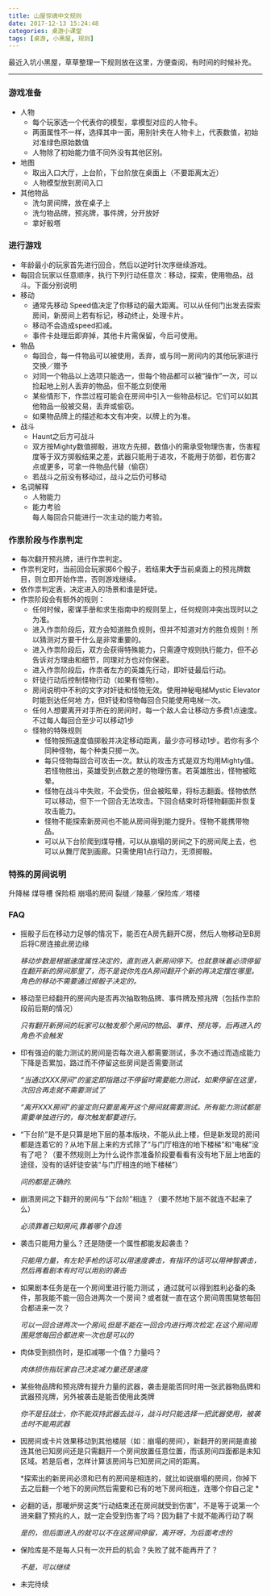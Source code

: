 ```yaml
---
title: 山屋惊魂中文规则
date: 2017-12-13 15:24:48
categories: 桌游小课堂
tags: [桌游, 小黑屋, 规则]
---
```

最近入坑小黑屋，草草整理一下规则放在这里，方便查阅，有时间的时候补充。

------------------------
### 游戏准备
- 人物
    +   每个玩家选一个代表你的模型，拿模型对应的人物卡。
    +   两面属性不一样，选择其中一面，用别针夹在人物卡上，代表数值，初始对准绿色原始数值
    +   人物除了初始能力值不同外没有其他区别。
-   地图
    +   取出入口大厅，上台阶，下台阶放在桌面上（不要距离太近）
    +   人物模型放到房间入口
-   其他物品
    +   洗匀房间牌，放在桌子上
    +   洗匀物品牌，预兆牌，事件牌，分开放好
    +   拿好骰塔

### 进行游戏
- 年龄最小的玩家首先进行回合，然后以逆时针次序继续游戏。
- 每回合玩家以任意顺序，执行下列行动任意次：移动，探索，使用物品，战斗。下面分别说明
- 移动
    + 通常先移动 Speed值决定了你移动的最大距离。可以从任何门出发去探索房间，新房间上若有标记，移动终止，处理卡片。
    + 移动不会造成speed扣减。
    + 事件卡处理后即弃掉，其他卡片需保留，今后可使用。
- 物品
    + 每回合，每一件物品可以被使用，丢弃，或与同一房间内的其他玩家进行交换／赠予
    + 对同一个物品以上选项只能选一，但每个物品都可以被“操作”一次，可以捡起地上别人丢弃的物品，但不能立刻使用
    + 某些情形下，作祟过程可能会在房间中引入一些物品标记。它们可以如其他物品一般被交易，丢弃或偷窃。
    + 如果物品牌上的描述和本文有冲突，以牌上的为准。
- 战斗
    + Haunt之后方可战斗
    + 双方按Mighty数值掷骰，进攻方先掷，数值小的需承受物理伤害，伤害程度等于双方掷骰结果之差，武器只能用于进攻，不能用于防御，若伤害2点或更多，可拿一件物品代替（偷窃）
    + 若战斗之前没有移动过，战斗之后仍可移动
- 名词解释
    + 人物能力
    + 能力考验</br>
      每人每回合只能进行一次主动的能力考验。

### 作祟阶段与作祟判定
- 每次翻开预兆牌，进行作祟判定。
- 作祟判定时，当前回合玩家掷6个骰子，若结果**大于**当前桌面上的预兆牌数目，则立即开始作祟，否则游戏继续。
- 依作祟判定表，决定进入的场景和谁是奸徒。
- 作祟阶段会有额外的规则：
    + 任何时候，密谋手册和求生指南中的规则至上，任何规则冲突出现时以之为准。
    + 进入作祟阶段后，双方会知道胜负规则，但并不知道对方的胜负规则！所以猜测对方要干什么是非常重要的。
    + 进入作祟阶段后，双方会获得特殊能力，只需遵守规则执行能力，但不必告诉对方理由和细节，同理对方也对你保密。
    + 进入作祟阶段后，作祟者左方的英雄先行动，即奸徒最后行动。
    + 奸徒行动后控制怪物行动（如果有怪物）。
    + 房间说明中不利的文字对奸徒和怪物无效。使用神秘电梯Mystic Elevator时能到达任何地 方，但奸徒和怪物每回合只能使用电梯一次。
    + 任何人想要离开对手所在的房间时，每一个敌人会让移动方多费1点速度。不过每人每回合至少可以移动1步
    + 怪物的特殊规则
        * 怪物按照速度值掷骰并决定移动距离，最少亦可移动1步。若你有多个同种怪物，每个种类只掷一次。
        * 每只怪物每回合可攻击一次。默认的攻击方式是双方均用Mighty值。若怪物胜出，英雄受到点数之差的物理伤害。若英雄胜出，怪物被眩晕。
        * 怪物在战斗中失败，不会受伤，但会被眩晕，将标志翻面。怪物依然可以移动，但下一个回合无法攻击。下回合结束时将怪物翻面并恢复攻击能力。
        * 怪物不能探索新房间也不能从房间得到能力提升。怪物不能携带物品。
        * 可以从下台阶爬到煤导槽，可以从崩塌的房间之下的房间爬上去，也可以从舞厅爬到画廊。只需使用1点行动力，无须掷骰。

### 特殊的房间说明

升降梯
煤导槽
保险柜
崩塌的房间
裂缝／陵墓／保险库／塔楼

### FAQ
- 摇骰子后在移动力足够的情况下，能否在A房先翻开C房，然后人物移动至B房后将C房连接此房边缘

    *移动步数是根据速度属性决定的，直到进入新房间停下。也就意味着必须停留在翻开新的房间那里了，而不是说你先在A房间翻开个新的再决定摆在哪里。角色的移动不需要通过掷骰子决定的。*

- 移动至已经翻开的房间内是否再次抽取物品牌、事件牌及预兆牌（包括作祟阶段前后期的情况）

    *只有翻开新房间的玩家可以触发那个房间的物品、事件、预兆等，后再进入的角色不会触发*

- 印有强迫的能力测试的房间是否每次进入都需要测试，多次不通过而造成能力下降是否累加，路过而不停留这些房间是否需要测试

    *“当通过XXX房间”的鉴定即指路过不停留时需要能力测试，如果停留在这里，次回合再走就不需要测试了*

    *“离开XXX房间”的鉴定则只要是离开这个房间就需要测试。所有能力测试都是需要单独进行的，每次触发都要进行。*

- “下台阶”是不是只算是地下层的基本版块，不能从此上楼，但是新发现的房间都是连着它的？从地下层上来的方式除了“与门厅相连的地下楼梯”和“电梯”没有了吧？（要不然规则上为什么说作祟准备阶段要看看有没有地下层上地面的途径，没有的话奸徒安装“与门厅相连的地下楼梯”）

    *问的都是正确的.*

- 崩溃房间之下翻开的房间与“下台阶”相连？（要不然地下层不就连不起来了么）

    *必须靠着已知房间,靠着哪个自选*

- 袭击只能用力量么？还是随便一个属性都能发起袭击？

    *只能用力量，有左轮手枪的话可以用速度袭击，有指环的话可以用神智袭击，然后再看剧本有时可以用别的袭击*

- 如果剧本任务是在一个房间里进行能力测试 ，通过就可以得到胜利必备的条件，那我能不能一回合进两次一个房间？或者就一直在这个房间周围晃悠每回合都进来一次？

    *可以一回合进两次一个房间,但是不能在一回合内进行两次检定.在这个房间周围晃悠每回合都进来一次也是可以的*

- 肉体受到损伤时，是扣减哪一个值？力量吗？

    *肉体损伤指玩家自己决定减力量还是速度*

- 某些物品牌和预兆牌有提升力量的武器，袭击是能否同时用一张武器物品牌和武器预兆牌，另外被袭击是能否使用此类牌

    *你不是狂战士，你不能双持武器去战斗，战斗时只能选择一把武器使用，被袭击时不能用武器*

- 因房间或卡片效果移动到其他楼层（如：崩塌的房间），新翻开的房间是直接连其他已知房间还是只需翻开一个房间放置任意位置，而该房间四面都是未知区域。若是后者，怎样计算该房间与已知房间之间的距离。

    *探索出的新房间必须和已有的房间是相连的，就比如说崩塌的房间，你掉下去之后翻一个地下的房间然后需要和已有的地下房间相连，连哪个你自己定 *

- 必翻的话，那暖炉房这类“行动结束还在房间就受到伤害”，不是等于说第一个进来翻了预兆的人，就一定会受到伤害了吗？因为翻了卡就不能再行动了啊

    *是的，但后面进入的就可以不在这房间停留，离开呀，为后面考虑的*

- 保险库是不是每人只有一次开启的机会？失败了就不能再开了？

    *不是，可以继续*

- 未完待续
